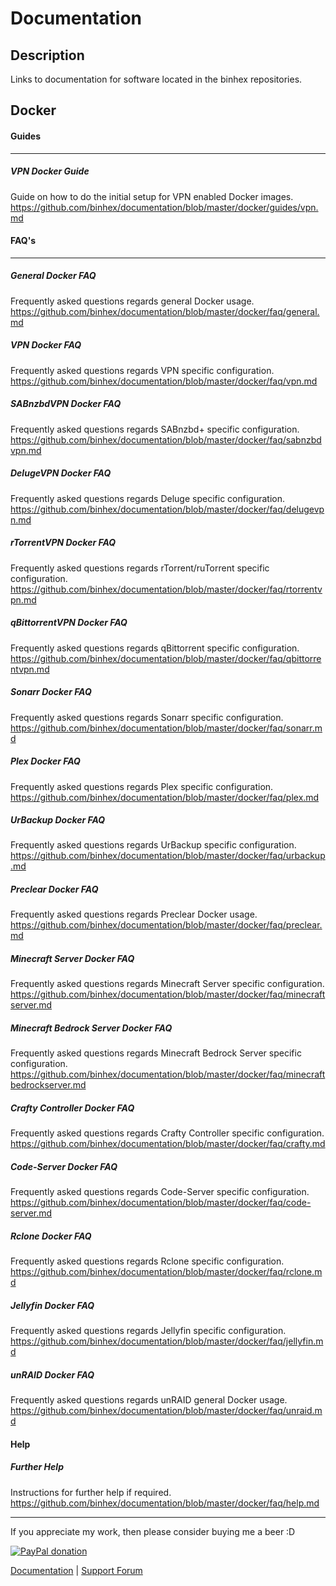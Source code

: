 # **Documentation**

## **Description**
Links to documentation for software located in the binhex repositories.

## Docker

#### Guides
---
##### VPN Docker Guide
Guide on how to do the initial setup for VPN enabled Docker images.
https://github.com/binhex/documentation/blob/master/docker/guides/vpn.md


#### FAQ's
---
##### General Docker FAQ
Frequently asked questions regards general Docker usage.
https://github.com/binhex/documentation/blob/master/docker/faq/general.md


##### VPN Docker FAQ
Frequently asked questions regards VPN specific configuration.
https://github.com/binhex/documentation/blob/master/docker/faq/vpn.md


##### SABnzbdVPN Docker FAQ
Frequently asked questions regards SABnzbd+ specific configuration.
https://github.com/binhex/documentation/blob/master/docker/faq/sabnzbdvpn.md


##### DelugeVPN Docker FAQ
Frequently asked questions regards Deluge specific configuration.
https://github.com/binhex/documentation/blob/master/docker/faq/delugevpn.md


##### rTorrentVPN Docker FAQ
Frequently asked questions regards rTorrent/ruTorrent specific configuration.
https://github.com/binhex/documentation/blob/master/docker/faq/rtorrentvpn.md

##### qBittorrentVPN Docker FAQ
Frequently asked questions regards qBittorrent specific configuration.
https://github.com/binhex/documentation/blob/master/docker/faq/qbittorrentvpn.md

##### Sonarr Docker FAQ
Frequently asked questions regards Sonarr  specific configuration.
https://github.com/binhex/documentation/blob/master/docker/faq/sonarr.md

##### Plex Docker FAQ
Frequently asked questions regards Plex specific configuration.
https://github.com/binhex/documentation/blob/master/docker/faq/plex.md


##### UrBackup Docker FAQ
 Frequently asked questions regards UrBackup specific configuration.
 https://github.com/binhex/documentation/blob/master/docker/faq/urbackup.md

##### Preclear Docker FAQ
Frequently asked questions regards Preclear Docker usage.
https://github.com/binhex/documentation/blob/master/docker/faq/preclear.md


##### Minecraft Server Docker FAQ
Frequently asked questions regards Minecraft Server specific configuration.
https://github.com/binhex/documentation/blob/master/docker/faq/minecraftserver.md

##### Minecraft Bedrock Server Docker FAQ
Frequently asked questions regards Minecraft Bedrock Server specific configuration.
https://github.com/binhex/documentation/blob/master/docker/faq/minecraftbedrockserver.md

##### Crafty Controller Docker FAQ
Frequently asked questions regards Crafty Controller specific configuration.
https://github.com/binhex/documentation/blob/master/docker/faq/crafty.md

##### Code-Server Docker FAQ
Frequently asked questions regards Code-Server specific configuration.
https://github.com/binhex/documentation/blob/master/docker/faq/code-server.md

##### Rclone Docker FAQ
Frequently asked questions regards Rclone specific configuration.
https://github.com/binhex/documentation/blob/master/docker/faq/rclone.md

##### Jellyfin Docker FAQ
Frequently asked questions regards Jellyfin specific configuration.
https://github.com/binhex/documentation/blob/master/docker/faq/jellyfin.md

##### unRAID Docker FAQ
Frequently asked questions regards unRAID general Docker usage.
https://github.com/binhex/documentation/blob/master/docker/faq/unraid.md

#### Help
##### Further Help
Instructions for further help if required.
https://github.com/binhex/documentation/blob/master/docker/faq/help.md

---
If you appreciate my work, then please consider buying me a beer  :D

[![PayPal donation](https://www.paypal.com/en_US/i/btn/btn_donate_SM.gif)](https://www.paypal.com/cgi-bin/webscr?cmd=_s-xclick&hosted_button_id=MM5E27UX6AUU4)

[Documentation](https://github.com/binhex/documentation) | [Support Forum](http://lime-technology.com/forum/index.php?topic=45811.0)

